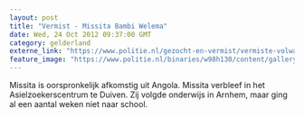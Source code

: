 ```yaml
---
layout: post
title: "Vermist - Missita Bambi Welema"
date: Wed, 24 Oct 2012 09:37:00 GMT
category: gelderland
externe_link: "https://www.politie.nl/gezocht-en-vermist/vermiste-volwassenen/2002/april/02-missita-bambi-welema.html"
feature_image: "https://www.politie.nl/binaries/w98h130/content/gallery/politie/vermist/vermiste-volwassenen/2002/april/missita-bambi-welema.jpg"
---
```


Missita is oorspronkelijk afkomstig uit Angola. Missita verbleef in het Asielzoekerscentrum te Duiven. Zij volgde onderwijs in Arnhem, maar ging al een aantal weken niet naar school.
